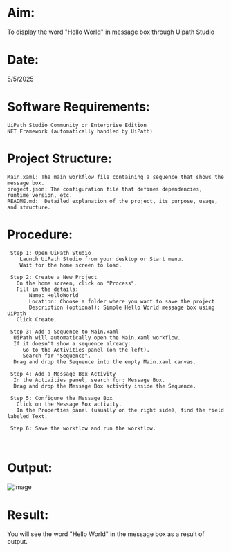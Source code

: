 # Aim:
  To display the word "Hello World" in message box through Uipath Studio

# Date:
   5/5/2025

# Software Requirements:
    UiPath Studio Community or Enterprise Edition
    NET Framework (automatically handled by UiPath)

# Project Structure:
```
Main.xaml: The main workflow file containing a sequence that shows the message box.
project.json: The configuration file that defines dependencies, runtime version, etc.
README.md:  Detailed explanation of the project, its purpose, usage, and structure.
```

# Procedure:
```
 Step 1: Open UiPath Studio
    Launch UiPath Studio from your desktop or Start menu.
    Wait for the home screen to load.

 Step 2: Create a New Project
   On the home screen, click on "Process".
   Fill in the details:
       Name: HelloWorld
       Location: Choose a folder where you want to save the project.
       Description (optional): Simple Hello World message box using UiPath
   Click Create.

 Step 3: Add a Sequence to Main.xaml
  UiPath will automatically open the Main.xaml workflow.
  If it doesn't show a sequence already:
     Go to the Activities panel (on the left).
     Search for "Sequence".
  Drag and drop the Sequence into the empty Main.xaml canvas.

 Step 4: Add a Message Box Activity
  In the Activities panel, search for: Message Box.
  Drag and drop the Message Box activity inside the Sequence.

 Step 5: Configure the Message Box
   Click on the Message Box activity.
   In the Properties panel (usually on the right side), find the field labeled Text.

 Step 6: Save the workflow and run the workflow.

 
 ```

# Output:
   ![image](https://github.com/user-attachments/assets/b5943d02-d2db-45ad-91de-41641eb47b72)

# Result:
  You will see the word "Hello World" in the message box as a result of output. 





